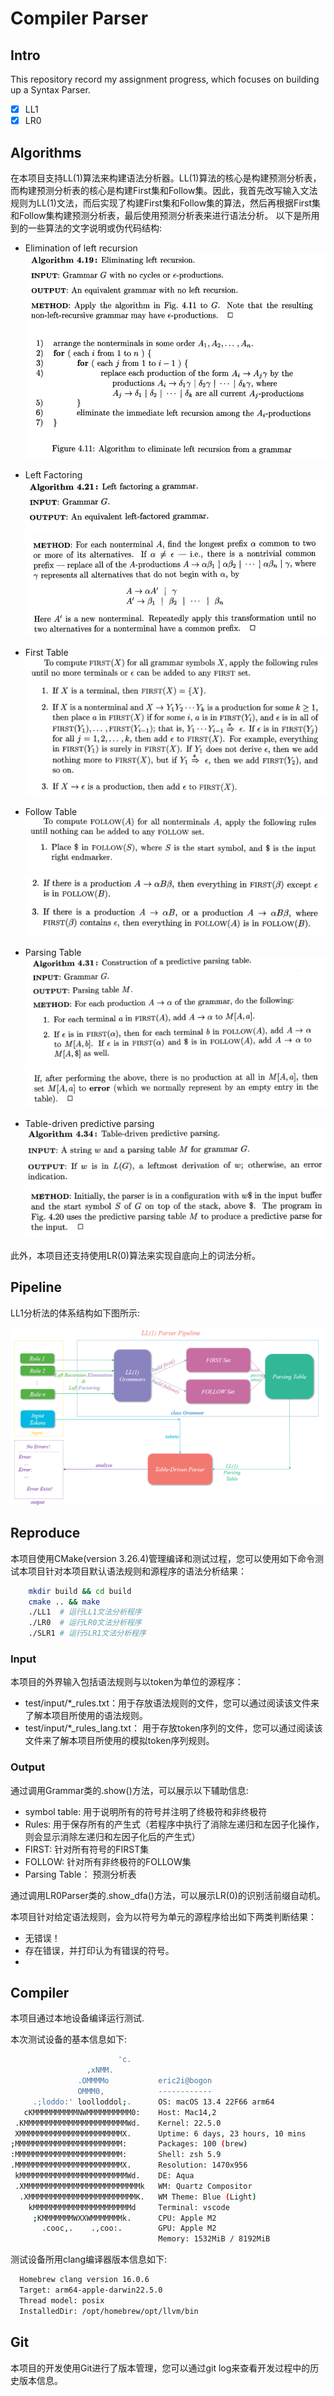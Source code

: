 # Compiler Parser
## Intro
This repository record my assignment progress, which focuses on building up a Syntax Parser.

- [x] LL1
- [x] LR0

<!-- ## Pipeline -->
## Algorithms

在本项目支持LL(1)算法来构建语法分析器。LL(1)算法的核心是构建预测分析表，而构建预测分析表的核心是构建First集和Follow集。因此，我首先改写输入文法规则为LL(1)文法，而后实现了构建First集和Follow集的算法，然后再根据First集和Follow集构建预测分析表，最后使用预测分析表来进行语法分析。
以下是所用到的一些算法的文字说明或伪代码结构:

- Elimination of left recursion
![img](imgs/alg-elimination_left_recursion.png)

- Left Factoring
![img](imgs/alg-left_factoring1.png)
![img](imgs/alg-left_factoring2.png)

- First Table
![img](imgs/alg-build_first.png)

- Follow Table
![img](imgs/alg-build_follow1.png)
![img](imgs/alg-build_follow2.png)

- Parsing Table
![img](imgs/alg-build_parsing_table1.png)
![img](imgs/alg-build_parsing_table2.png)

- Table-driven predictive parsing
![img](imgs/alg-parsing1.png)
![img](imgs/alg-parsing2.png)

此外，本项目还支持使用LR(0)算法来实现自底向上的词法分析。

## Pipeline

LL1分析法的体系结构如下图所示:

![img](imgs/pipeline.png)

## Reproduce

本项目使用CMake(version 3.26.4)管理编译和测试过程，您可以使用如下命令测试本项目针对本项目默认语法规则和源程序的语法分析结果：

```bash
    mkdir build && cd build
    cmake .. && make
    ./LL1  # 运行LL1文法分析程序
    ./LR0  # 运行LR0文法分析程序
    ./SLR1 # 运行SLR1文法分析程序
```

### Input

本项目的外界输入包括语法规则与以token为单位的源程序：

+ test/input/*_rules.txt：用于存放语法规则的文件，您可以通过阅读该文件来了解本项目所使用的语法规则。
+ test/input/*_rules_lang.txt： 用于存放token序列的文件，您可以通过阅读该文件来了解本项目所使用的模拟token序列规则。

### Output

通过调用Grammar类的.show()方法，可以展示以下辅助信息:
  + symbol table: 用于说明所有的符号并注明了终极符和非终极符
  + Rules: 用于保存所有的产生式（若程序中执行了消除左递归和左因子化操作，则会显示消除左递归和左因子化后的产生式）
  + FIRST: 针对所有符号的FIRST集
  + FOLLOW: 针对所有非终极符的FOLLOW集
  + Parsing Table： 预测分析表

通过调用LR0Parser类的.show_dfa()方法，可以展示LR(0)的识别活前缀自动机。

本项目针对给定语法规则，会为以符号为单元的源程序给出如下两类判断结果：
  + 无错误！
  + 存在错误，并打印认为有错误的符号。
  + 
## Compiler

本项目通过本地设备编译运行测试.

本次测试设备的基本信息如下:

```bash
                        'c.
                 ,xNMM.
               .OMMMMo           eric2i@bogon 
               OMMM0,            ------------ 
     .;loddo:' loolloddol;.      OS: macOS 13.4 22F66 arm64 
   cKMMMMMMMMMMNWMMMMMMMMMM0:    Host: Mac14,2 
 .KMMMMMMMMMMMMMMMMMMMMMMMWd.    Kernel: 22.5.0 
 XMMMMMMMMMMMMMMMMMMMMMMMX.      Uptime: 6 days, 23 hours, 10 mins 
;MMMMMMMMMMMMMMMMMMMMMMMM:       Packages: 100 (brew) 
:MMMMMMMMMMMMMMMMMMMMMMMM:       Shell: zsh 5.9 
.MMMMMMMMMMMMMMMMMMMMMMMMX.      Resolution: 1470x956 
 kMMMMMMMMMMMMMMMMMMMMMMMMWd.    DE: Aqua 
 .XMMMMMMMMMMMMMMMMMMMMMMMMMMk   WM: Quartz Compositor 
  .XMMMMMMMMMMMMMMMMMMMMMMMMK.   WM Theme: Blue (Light) 
    kMMMMMMMMMMMMMMMMMMMMMMd     Terminal: vscode 
     ;KMMMMMMMWXXWMMMMMMMk.      CPU: Apple M2 
       .cooc,.    .,coo:.        GPU: Apple M2 
                                 Memory: 1532MiB / 8192MiB
```

测试设备所用clang编译器版本信息如下:
```bash
  Homebrew clang version 16.0.6
  Target: arm64-apple-darwin22.5.0
  Thread model: posix
  InstalledDir: /opt/homebrew/opt/llvm/bin
```

## Git

本项目的开发使用Git进行了版本管理，您可以通过git log来查看开发过程中的历史版本信息。
